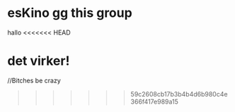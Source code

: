 # esKino gg this group
hallo
<<<<<<< HEAD

det virker!
=======
//Bitches be crazy
>>>>>>> 59c2608cb17b3b4b4d6b980c4e366f417e989a15

